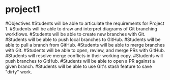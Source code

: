 # project1


#Objectives
#Students will be able to articulate the requirements for Project 1.
#Students will be able to draw and interpret diagrams of Git branching workflows.
#Students will be able to create new branches with Git.
#Students will be able to push local branches to GitHub.
#Students will be able to pull a branch from GitHub.
#Students will be able to merge branches with Git.
#Students will be able to open, review, and merge PRs with GitHub.
#Students will resolve merge conflicts in their working copy.
#Students will push branches to GitHub.
#Students will be able to open a PR against a given branch.
#Students will be able to use Git's stash feature to save "dirty" work.
